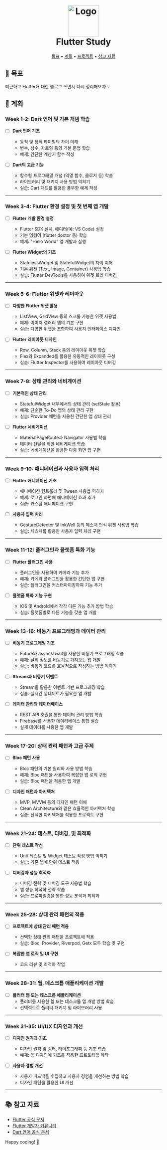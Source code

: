 <h1 align="center">
  <img src="https://i.ibb.co/Zc5rXQj/pngwing-com.png" alt="Logo" width="100" >
  <br>
  Flutter Study
</h1>

<p align="center">
  <a href="#목표">목표</a> •
  <a href="#계획">계획</a> •
  <a href="#프로젝트">프로젝트</a> •
  <a href="#참고-자료">참고 자료</a> 
</p>


## 🚀 목표

퇴근하고 Flutter애 대한 블로그 쓰면서 다시 정리해보자 💡
## 📅 계획

### Week 1-2: Dart 언어 및 기본 개념 학습

- [ ] **Dart 언어 기초**
  - 동적 및 정적 타이핑의 차이 이해
  - 변수, 상수, 자료형 등의 기본 문법 학습
  - 예제: 간단한 계산기 함수 작성

- [ ] **Dart의 고급 기능**
  - 함수형 프로그래밍 개념 (익명 함수, 클로저 등) 학습
  - 라이브러리 및 패키지 사용 방법 익히기
  - 실습: Dart 패드를 활용한 풍부한 예제 작성
     
---  

### Week 3-4: Flutter 환경 설정 및 첫 번째 앱 개발

- [ ] **Flutter 개발 환경 설정**
  - Flutter SDK 설치, 에디터(예: VS Code) 설정
  - 기본 명령어 (flutter doctor 등) 학습
  - 예제: "Hello World" 앱 개발과 실행

- [ ] **Flutter Widget의 기초**
  - StatelessWidget 및 StatefulWidget의 차이 이해
  - 기본 위젯 (Text, Image, Container) 사용법 학습
  - 실습: Flutter DevTools를 사용하여 위젯 트리 디버깅
---
### Week 5-6: Flutter 위젯과 레이아웃

- [ ] **다양한 Flutter 위젯 활용**
  - ListView, GridView 등의 스크롤 가능한 위젯 사용법
  - 예제: 이미지 갤러리 앱의 기본 구현
  - 실습: 다양한 위젯을 조합하여 사용자 인터페이스 디자인

- [ ] **Flutter 레이아웃 디자인**
  - Row, Column, Stack 등의 레이아웃 위젯 학습
  - Flex와 Expanded를 활용한 유동적인 레이아웃 구성
  - 실습: Flutter Inspector를 사용하여 레이아웃 디버깅
---
### Week 7-8: 상태 관리와 네비게이션

- [ ] **기본적인 상태 관리**
  - StatefulWidget 내부에서의 상태 관리 (setState 활용)
  - 예제: 단순한 To-Do 앱의 상태 관리 구현
  - 실습: Provider 패턴을 사용한 간단한 앱 상태 관리

- [ ] **Flutter 네비게이션**
  - MaterialPageRoute과 Navigator 사용법 학습
  - 데이터 전달을 위한 네비게이션 학습
  - 실습: 네비게이션을 활용한 다중 화면 앱 구현
---
### Week 9-10: 애니메이션과 사용자 입력 처리

- [ ] **Flutter 애니메이션 기초**
  - 애니메이션 컨트롤러 및 Tween 사용법 익히기
  - 예제: 로그인 화면에 애니메이션 효과 추가
  - 실습: 커스텀 애니메이션 구현

- [ ] **사용자 입력 처리**
  - GestureDetector 및 InkWell 등의 제스처 인식 위젯 사용법 학습
  - 실습: 제스처를 활용한 사용자 입력 처리 구현
---
### Week 11-12: 플러그인과 플랫폼 특화 기능

- [ ] **Flutter 플러그인 사용**
  - 플러그인을 사용하여 카메라 기능 추가
  - 예제: 카메라 플러그인을 활용한 간단한 앱 구현
  - 실습: 플러그인을 커스터마이징하여 기능 추가

- [ ] **플랫폼 특화 기능 구현**
  - iOS 및 Android에서 각각 다른 기능 추가 방법 학습
  - 실습: 플랫폼별로 다른 기능을 갖춘 앱 개발
---
### Week 13-16: 비동기 프로그래밍과 데이터 관리

- [ ] **비동기 프로그래밍 기초**
  - Future와 async/await를 사용한 비동기 프로그래밍 학습
  - 예제: 날씨 정보를 비동기로 가져오는 앱 개발
  - 실습: 비동기 코드를 효율적으로 작성하는 방법 익히기

- [ ] **Stream과 비동기 이벤트**
  - Stream을 활용한 이벤트 기반 프로그래밍 학습
  - 실습: 실시간 업데이트가 필요한 앱 개발

- [ ] **데이터 관리와 데이터베이스**
  - REST API 호출을 통한 데이터 관리 방법 학습
  - Firebase를 사용한 데이터베이스 통합 실습
  - 실제 데이터를 사용한 앱 개발
---
### Week 17-20: 상태 관리 패턴과 고급 주제

- [ ] **Bloc 패턴 사용**
  - Bloc 패턴의 기본 원리와 사용 방법 학습
  - 예제: Bloc 패턴을 사용하여 복잡한 앱 로직 구현
  - 실습: Bloc 패턴을 적용한 앱 개발

- [ ] **디자인 패턴과 아키텍처**
  - MVP, MVVM 등의 디자인 패턴 이해
  - Clean Architecture와 같은 효율적인 아키텍처 학습
  - 실습: 선택한 아키텍처를 적용한 프로젝트 구현
---
### Week 21-24: 테스트, 디버깅, 및 최적화

- [ ] **단위 테스트 작성**
  - Unit 테스트 및 Widget 테스트 작성 방법 익히기
  - 실습: 기존 앱에 단위 테스트 적용

- [ ] **디버깅과 성능 최적화**
  - 디버깅 전략 및 디버깅 도구 사용법 학습
  - 앱 성능 최적화 전략 학습
  - 실습: 프로파일링을 통한 성능 분석과 최적화
---
### Week 25-28: 상태 관리 패턴의 적용

- [ ] **프로젝트에 상태 관리 패턴 적용**
  - 선택한 상태 관리 패턴을 프로젝트에 적용
  - 실습: Bloc, Provider, Riverpod, Getx 모두 학습 및 구현

- [ ] **복잡한 앱 로직 및 UI 구현**
  - 코드 리뷰 및 최적화 작업
---
### Week 28-31: 웹, 데스크톱 애플리케이션 개발

- [ ] **플러터 웹 또는 데스크톱 애플리케이션**
  - 플러터를 사용한 웹 또는 데스크톱 앱 개발 방법 학습
  - 선택적으로 플러터 패키지 및 라이브러리 사용
---
### Week 31-35: UI/UX 디자인과 개선

- [ ] **디자인 원칙과 기초**
  - 디자인 원칙 및 컬러, 타이포그래피 등 기초 학습
  - 예제: 앱 디자인에 기초를 적용한 프로토타입 제작

- [ ] **사용자 경험 개선**
  - 사용자 피드백을 수집하고 사용자 경험을 개선하는 방법 학습
  - 디자인 패턴을 활용한 UI 개선

---


## 📚 참고 자료
- [Flutter 공식 문서](https://flutter.dev/docs)
- [Flutter 개발자 커뮤니티](https://flutter.dev/community)
- [Dart 언어 공식 문서](https://dart.dev/guides)


Happy coding! 🚀
